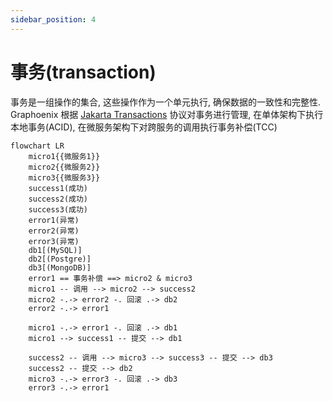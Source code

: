 ```yaml
---
sidebar_position: 4
---
```


# 事务(transaction)

事务是一组操作的集合, 这些操作作为一个单元执行, 确保数据的一致性和完整性. Graphoenix 根据 [Jakarta Transactions](https://jakarta.ee/specifications/transactions/2.0/jakarta-transactions-spec-2.0) 协议对事务进行管理, 在单体架构下执行本地事务(ACID), 在微服务架构下对跨服务的调用执行事务补偿(TCC)

```mermaid
flowchart LR
    micro1{{微服务1}}
    micro2{{微服务2}}
    micro3{{微服务3}}
    success1(成功)
    success2(成功)
    success3(成功)
    error1(异常)
    error2(异常)
    error3(异常)
    db1[(MySQL)]
    db2[(Postgre)]
    db3[(MongoDB)]
    error1 == 事务补偿 ==> micro2 & micro3
    micro1 -- 调用 --> micro2 --> success2
    micro2 -.-> error2 -. 回滚 .-> db2
    error2 -.-> error1

    micro1 -.-> error1 -. 回滚 .-> db1
    micro1 --> success1 -- 提交 --> db1

    success2 -- 调用 --> micro3 --> success3 -- 提交 --> db3
    success2 -- 提交 --> db2
    micro3 -.-> error3 -. 回滚 .-> db3
    error3 -.-> error1
```